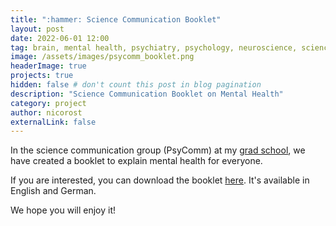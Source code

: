 ```yaml
---
title: ":hammer: Science Communication Booklet"
layout: post
date: 2022-06-01 12:00
tag: brain, mental health, psychiatry, psychology, neuroscience, science communication
image: /assets/images/psycomm_booklet.png
headerImage: true
projects: true
hidden: false # don't count this post in blog pagination
description: "Science Communication Booklet on Mental Health"
category: project
author: nicorost
externalLink: false
---
```


In the science communication group (PsyComm) at my [grad school](https://www.imprs-tp.mpg.de/), we have created a booklet to explain mental health for everyone.

If you are interested, you can download the booklet [here](https://www.psych.mpg.de/2814459/imprs-tp). It's available in English and German.

We hope you will enjoy it!
